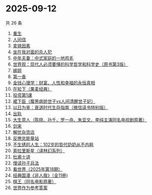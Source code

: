 # 2025-09-12

共 26 条

<!-- BEGIN WEREAD -->
<!-- 最后更新时间 2025-09-12 19:07:18 +0800 -->
1. [重生](https://weread.qq.com/web/bookDetail/f56324b0813aba592g019f29)
1. [人间信](https://weread.qq.com/web/bookDetail/d6d328f0813aba5d9g013887)
1. [拿铁因素](https://weread.qq.com/web/bookDetail/a1a32200813ab9e87g014bf7)
1. [坐在我对面的杀人犯](https://weread.qq.com/web/bookDetail/ac532770813aba51ag017c87)
1. [中年夫妻：中式家庭的一地鸡毛](https://weread.qq.com/web/bookDetail/84d320b0813aba5b4g01798c)
1. [世界观：现代人必须要懂的科学哲学和科学史（原书第3版）](https://weread.qq.com/web/bookDetail/61f322a071fac4b261f20c8)
1. [嫁姐](https://weread.qq.com/web/bookDetail/a4732730813aba576g0143c7)
1. [第一香](https://weread.qq.com/web/bookDetail/6ba322c0717d10766ba92c1)
1. [金钱心理学：财富、人性和幸福的永恒真相](https://weread.qq.com/web/bookDetail/6ab326d0813ab7f97g014662)
1. [在轮下（果麦经典）](https://weread.qq.com/web/bookDetail/8f732c00813aba58fg0158c0)
1. [投资第1课](https://weread.qq.com/web/bookDetail/89b322f0813aba568g0116d0)
1. [裙下臣（腹黑病娇世子vs人间清醒世子妃）](https://weread.qq.com/web/bookDetail/3d832970813aba4a8g018447)
1. [以日为鉴：衰退时代生存指南（微信读书特别版）](https://weread.qq.com/web/bookDetail/77d32440813aba4e2g01644a)
1. [出轨](https://weread.qq.com/web/bookDetail/adb32d20813aba51ag0144fc)
1. [大生意人（陈晓、孙千、罗一舟、朱亚文、李纯主演同名电视剧原著）](https://weread.qq.com/web/bookDetail/59132280813ab9dbeg0121f8)
1. [剑来](https://weread.qq.com/web/bookDetail/8e5326b07153adcf8e53d42)
1. [解忧杂货店](https://weread.qq.com/web/bookDetail/6d132250813ab6e84g017ca5)
1. [反倦怠能量站](https://weread.qq.com/web/bookDetail/826324b0813aba1deg01589c)
1. [不生锈的人生：102岁的哲代奶奶从不内耗](https://weread.qq.com/web/bookDetail/77232620813aba06dg01442d)
1. [索拉里斯星（译林幻系列）](https://weread.qq.com/web/bookDetail/b8232b307266288cb82c4fa)
1. [杜甫十讲](https://weread.qq.com/web/bookDetail/fa2326c0813ab727ag01329a)
1. [慢读孙子兵法](https://weread.qq.com/web/bookDetail/72732e40813aba573g017bb7)
1. [看世界（2025年第18期）](https://weread.qq.com/web/bookDetail/dcf32de0813aba670g011a30)
1. [经典国漫《非人哉》（全11册)](https://weread.qq.com/web/bookDetail/37732440813aba55eg011ad0)
1. [棋王（同名电影原著）](https://weread.qq.com/web/bookDetail/2b632d0071838afb2b689aa)
1. [世界作为参考答案](https://weread.qq.com/web/bookDetail/4d232400813ab9fb2g010557)
<!-- END WEREAD -->